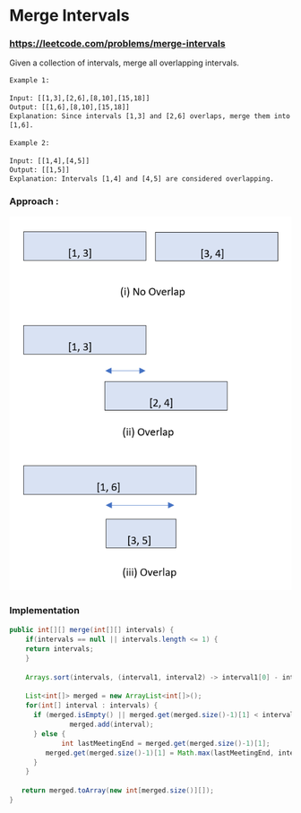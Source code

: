 # Merge Intervals
### https://leetcode.com/problems/merge-intervals
Given a collection of intervals, merge all overlapping intervals.

```
Example 1:

Input: [[1,3],[2,6],[8,10],[15,18]]
Output: [[1,6],[8,10],[15,18]]
Explanation: Since intervals [1,3] and [2,6] overlaps, merge them into [1,6].

Example 2:

Input: [[1,4],[4,5]]
Output: [[1,5]]
Explanation: Intervals [1,4] and [4,5] are considered overlapping.

```
### Approach :

![When we can move to only right left](merge-intervals.PNG?raw=true "Title")

### Implementation

```java
public int[][] merge(int[][] intervals) {
    if(intervals == null || intervals.length <= 1) {
	return intervals;
    }
		
    Arrays.sort(intervals, (interval1, interval2) -> interval1[0] - interval2[0]);
		
    List<int[]> merged = new ArrayList<int[]>();
    for(int[] interval : intervals) {
	  if (merged.isEmpty() || merged.get(merged.size()-1)[1] < interval[0]) {
	           merged.add(interval);
	  } else {
             int lastMeetingEnd = merged.get(merged.size()-1)[1];
	     merged.get(merged.size()-1)[1] = Math.max(lastMeetingEnd, interval[1]);
	  }
    }
		
   return merged.toArray(new int[merged.size()][]);
}
```


